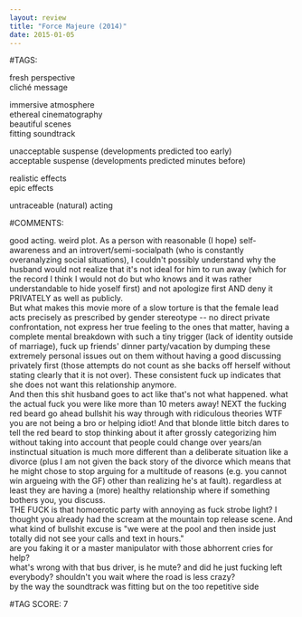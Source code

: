```yaml
---  
layout: review  
title: "Force Majeure (2014)"  
date: 2015-01-05  
---  
```

  
#TAGS:  
  
fresh perspective  
cliché message  
  
immersive atmosphere  
ethereal cinematography  
beautiful scenes  
fitting soundtrack  
  
unacceptable suspense (developments predicted too early)  
acceptable suspense (developments predicted minutes before)  
  
realistic effects  
epic effects  
  
untraceable (natural) acting  
  
#COMMENTS:  
  
good acting. weird plot. As a person with reasonable (I hope) self-awareness and an introvert/semi-socialpath (who is constantly overanalyzing social situations), I couldn't possibly understand why the husband would not realize that it's not ideal for him to run away (which for the record I think I would not do but who knows and it was rather understandable to hide yoself first) and not apologize first AND deny it PRIVATELY as well as publicly.   
But what makes this movie more of a slow torture is that the female lead acts precisely as prescribed by gender stereotype -- no direct private confrontation, not express her true feeling to the ones that matter, having a complete mental breakdown with such a tiny trigger (lack of identity outside of marriage), fuck up friends' dinner party/vacation by dumping these extremely personal issues out on them without having a good discussing privately first (those attempts do not count as she backs off herself without stating clearly that it is not over). These consistent fuck up indicates that she does not want this relationship anymore.   
And then this shit husband goes to act like that's not what happened. what the actual fuck you were like more than 10 meters away! NEXT the fucking red beard go ahead bullshit his way through with ridiculous theories WTF you are not being a bro or helping idiot! And that blonde little bitch dares to tell the red beard to stop thinking about it after grossly categorizing him without taking into account that people could change over years/an instinctual situation is much more different than a deliberate situation like a divorce (plus I am not given the back story of the divorce which means that he might chose to stop arguing for a multitude of reasons (e.g. you cannot win argueing with the GF) other than realizing he's at fault). regardless at least they are having a (more) healthy relationship where if something bothers you, you discuss.  
THE FUCK is that homoerotic party with annoying as fuck strobe light? I thought you already had the scream at the mountain top release scene. And what kind of bullshit excuse is "we were at the pool and then inside just totally did not see your calls and text in hours."  
are you faking it or a master manipulator with those abhorrent cries for help?  
what's wrong with that bus driver, is he mute? and did he just fucking left everybody? shouldn't you wait where the road is less crazy?  
by the way the soundtrack was fitting but on the too repetitive side  
  
  
  
  
  
#TAG SCORE: 7  

